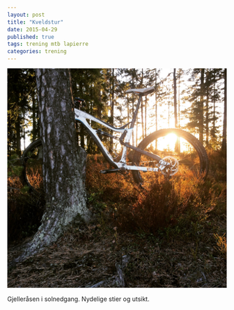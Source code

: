 ```yaml
---
layout: post
title: "Kveldstur"
date: 2015-04-29
published: true
tags: trening mtb lapierre
categories: trening
---
```


<img src="/assets/gjeller.jpg" alt="Solnedgang. Igjen." />

Gjelleråsen i solnedgang. Nydelige stier og utsikt. 
